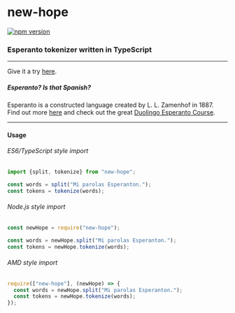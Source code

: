# new-hope
[![npm version](https://badge.fury.io/js/new-hope.svg)](https://badge.fury.io/js/new-hope)  
### Esperanto tokenizer written in TypeScript
----
Give it a try [here](http://dev.maroun-baydoun.com/new-hope/).
##### Esperanto? Is that Spanish?
Esperanto is a constructed language created by L. L. Zamenhof in 1887. Find out more [here](https://en.wikipedia.org/wiki/Esperanto) and check out the great [Duolingo Esperanto Course](https://www.duolingo.com/course/eo/en/Learn-Esperanto-Online).

----
#### Usage

###### ES6/TypeScript style import

```js
import {split, tokenize} from "new-hope";

const words = split("Mi parolas Esperanton.");
const tokens = tokenize(words);
```

###### Node.js style import

```js
const newHope = require("new-hope");

const words = newHope.split("Mi parolas Esperanton.");
const tokens = newHope.tokenize(words);
```

###### AMD style import

```js
require(["new-hope"], (newHope) => {
  const words = newHope.split("Mi parolas Esperanton.");
  const tokens = newHope.tokenize(words);
});
```
